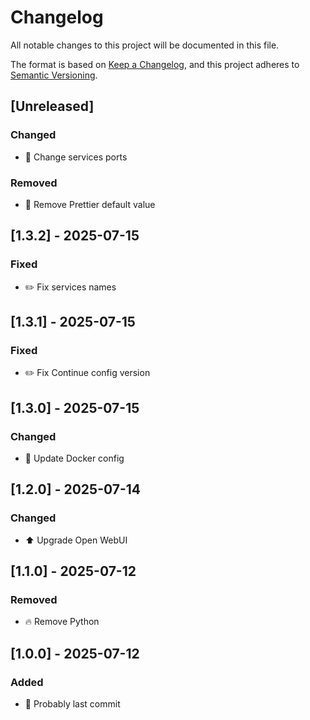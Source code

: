 # Changelog

All notable changes to this project will be documented in this file.

The format is based on [Keep a Changelog](https://keepachangelog.com/en/1.1.0/),
and this project adheres to
[Semantic Versioning](https://semver.org/spec/v2.0.0.html).

## [Unreleased]

### Changed

- 🔧 Change services ports

### Removed

- 🔧 Remove Prettier default value

## [1.3.2] - 2025-07-15

### Fixed

- ✏️ Fix services names

## [1.3.1] - 2025-07-15

### Fixed

- ✏️ Fix Continue config version

## [1.3.0] - 2025-07-15

### Changed

- 🔧 Update Docker config

## [1.2.0] - 2025-07-14

### Changed

- ⬆️ Upgrade Open WebUI

## [1.1.0] - 2025-07-12

### Removed

- 🔥 Remove Python

## [1.0.0] - 2025-07-12

### Added

- 🎉 Probably last commit
